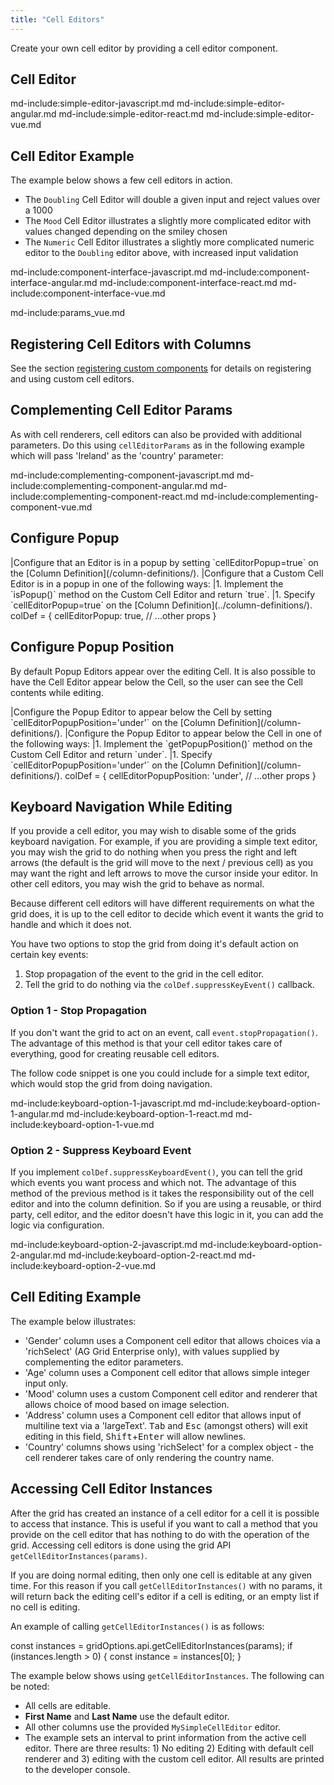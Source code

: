 ```yaml
--- 
title: "Cell Editors"
---
```

 
Create your own cell editor by providing a cell editor component.

## Cell Editor

md-include:simple-editor-javascript.md
md-include:simple-editor-angular.md 
md-include:simple-editor-react.md
md-include:simple-editor-vue.md
 
## Cell Editor Example

The example below shows a few cell editors in action.

- The `Doubling` Cell Editor will double a given input and reject values over a 1000
- The `Mood` Cell Editor illustrates a slightly more complicated editor with values changed depending on the smiley chosen
- The `Numeric` Cell Editor illustrates a slightly more complicated numeric editor to the `Doubling` editor above, with increased input validation

<grid-example title='Simple Editor Components' name='component-editor' type='mixed' options='{ "exampleHeight": 370, "includeNgFormsModule" : true }'></grid-example>

md-include:component-interface-javascript.md 
md-include:component-interface-angular.md
md-include:component-interface-react.md 
md-include:component-interface-vue.md

<interface-documentation interfaceName='ICellEditorParams' config='{"hideHeader":false, "headerLevel": 3}'></interface-documentation>

md-include:params_vue.md       

## Registering Cell Editors with Columns
  
See the section [registering custom components](/components/#registering-custom-components) for details on registering and using custom cell editors.

## Complementing Cell Editor Params

As with cell renderers, cell editors can also be provided with additional parameters. Do this using `cellEditorParams` as in the following example which will pass 'Ireland' as the 'country' parameter:

md-include:complementing-component-javascript.md
md-include:complementing-component-angular.md
md-include:complementing-component-react.md
md-include:complementing-component-vue.md

## Configure Popup

<framework-specific-section frameworks="react">
|Configure that an Editor is in a popup by setting `cellEditorPopup=true` on the [Column Definition](/column-definitions/).
</framework-specific-section>

<framework-specific-section frameworks="javascript,angular,vue">
|Configure that a Custom Cell Editor is in a popup in one of the following ways:
|1. Implement the `isPopup()` method on the Custom Cell Editor and return `true`.
|1. Specify `cellEditorPopup=true` on the [Column Definition](../column-definitions/).
</framework-specific-section>

<snippet>
 colDef = {
    cellEditorPopup: true,
    // ...other props
}
</snippet>

## Configure Popup Position

By default Popup Editors appear over the editing Cell. It is also possible to have the Cell Editor appear below the Cell, so the user can see the Cell contents while editing.

<framework-specific-section frameworks="react">
|Configure the Popup Editor to appear below the Cell by setting `cellEditorPopupPosition='under'` on the [Column Definition](/column-definitions/).
</framework-specific-section>

<framework-specific-section frameworks="javascript,angular,vue">
|Configure the Popup Editor to appear below the Cell in one of the following ways:
|1. Implement the `getPopupPosition()` method on the Custom Cell Editor and return `under`.
|1. Specify `cellEditorPopupPosition='under'` on the [Column Definition](/column-definitions/).
</framework-specific-section>

<snippet>
 colDef = {
    cellEditorPopupPosition: 'under',
    // ...other props
}
</snippet>

## Keyboard Navigation While Editing

If you provide a cell editor, you may wish to disable some of the grids keyboard navigation. For example, if you are providing a simple text editor, you may wish the grid to do nothing when you press the right and left arrows (the default is the grid will move to the next / previous cell) as you may want the right and left arrows to move the cursor inside your editor. In other cell editors, you may wish the grid to behave as normal.

Because different cell editors will have different requirements on what the grid does, it is up to the cell editor to decide which event it wants the grid to handle and which it does not.

You have two options to stop the grid from doing it's default action on certain key events:

1. Stop propagation of the event to the grid in the cell editor.
1. Tell the grid to do nothing via the `colDef.suppressKeyEvent()` callback.

### Option 1 - Stop Propagation

If you don't want the grid to act on an event, call `event.stopPropagation()`. The advantage of this method is that your cell editor takes care of everything, good for creating reusable cell editors.
 
The follow code snippet is one you could include for a simple text editor, which would stop the grid from doing navigation.

md-include:keyboard-option-1-javascript.md
md-include:keyboard-option-1-angular.md
md-include:keyboard-option-1-react.md 
md-include:keyboard-option-1-vue.md

### Option 2 - Suppress Keyboard Event

If you implement `colDef.suppressKeyboardEvent()`, you can tell the grid which events you want process and which not. The advantage of this method of the previous method is it takes the responsibility out of the cell editor and into the column definition. So if you are using a reusable, or third party, cell editor, and the editor doesn't have this logic in it, you can add the logic via configuration.

<api-documentation source='column-properties/properties.json' section='columns' names='["suppressKeyboardEvent"]'></api-documentation>

md-include:keyboard-option-2-javascript.md
md-include:keyboard-option-2-angular.md
md-include:keyboard-option-2-react.md
md-include:keyboard-option-2-vue.md

## Cell Editing Example

The example below illustrates:

- 'Gender' column uses a Component cell editor that allows choices via a 'richSelect' (AG Grid Enterprise only), with values supplied by complementing the editor parameters.
- 'Age' column uses a Component cell editor that allows simple integer input only.
- 'Mood' column uses a custom Component cell editor and renderer that allows choice of mood based on image selection.
- 'Address' column uses a Component cell editor that allows input of multiline text via a 'largeText'. <kbd>Tab</kbd> and <kbd>Esc</kbd> (amongst others) will exit editing in this field, <kbd>Shift</kbd>+<kbd>Enter</kbd> will allow newlines.
- 'Country' columns shows using 'richSelect' for a complex object - the cell renderer takes care of only rendering the country name.

<grid-example title='Simple Editor Components' name='component-editor-2' type='mixed' options='{ "enterprise": true, "modules": ["clientside", "richselect"], "exampleHeight": 370, "includeNgFormsModule" : true }'></grid-example>

## Accessing Cell Editor Instances

After the grid has created an instance of a cell editor for a cell it is possible to access that instance. This is useful if you want to call a method that you provide on the cell editor that has nothing to do with the operation of the grid. Accessing cell editors is done using the grid API `getCellEditorInstances(params)`.

<api-documentation source='grid-api/api.json' section='editing' names='["getCellEditorInstances"]'></api-documentation>

If you are doing normal editing, then only one cell is editable at any given time. For this reason if you call `getCellEditorInstances()` with no params, it will return back the editing cell's editor if a cell is editing, or an empty list if no cell is editing.

An example of calling `getCellEditorInstances()` is as follows:

<snippet transform={false}>
const instances = gridOptions.api.getCellEditorInstances(params);
if (instances.length > 0) {
    const instance = instances[0];
}
</snippet>

The example below shows using `getCellEditorInstances`. The following can be noted:

- All cells are editable.
- **First Name** and **Last Name** use the default editor.
- All other columns use the provided `MySimpleCellEditor` editor.
- The example sets an interval to print information from the active cell editor. There are three results: 1) No editing 2) Editing with default cell renderer and 3) editing with the custom cell editor. All results are printed to the developer console.

<grid-example title='Get Editor Instance' name='get-editor-instance' type='mixed' options='{ }'></grid-example>
